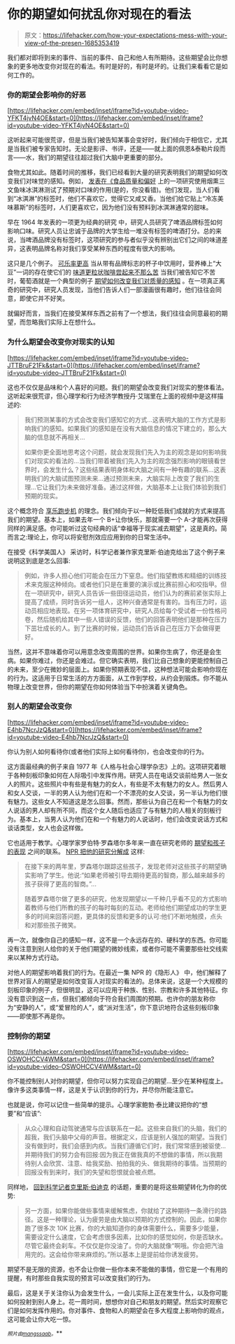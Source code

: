 # 你的期望如何扰乱你对现在的看法

> 原文：<https://lifehacker.com/how-your-expectations-mess-with-your-view-of-the-presen-1685353419>

我们都对即将到来的事件、当前的事件、自己和他人有所期待。这些期望会比你想象的更多地改变你对现在的看法。有时是好的，有时是坏的。让我们来看看它是如何工作的。



### 你的期望会影响你的好恶

 [https://lifehacker.com/embed/inset/iframe?id=youtube-video-YFKT4jvN4OE&start=0](https://lifehacker.com/embed/inset/iframe?id=youtube-video-YFKT4jvN4OE&start=0) 

这听起来可能很荒谬，但是当我们被告知某事会变好时，我们倾向于相信它，尤其是当我们被专家告知时。无论是影评、书评，还是——就上面的佩恩&泰勒片段而言——水，我们的期望往往超过我们大脑中更重要的部分。

食物尤其如此。随着时间的推移，我们已经看到大量的研究表明我们的期望如何改变我们对味觉的感知。例如， [发表在《食品质量和偏好](http://www.sciencedirect.com/science/article/pii/S0950329308000384) 上的一项研究使用烟熏三文鱼味冰淇淋测试了预期对口味的作用(是的，你没看错)。他们发现，当人们看到“冰淇淋”的标签时，他们不喜欢它，觉得它又咸又香。当他们给它贴上“冷冻美味慕斯”的标签时，人们更喜欢它，因为他们没有预料到冰淇淋通常的甜味。

早在 1964 年发表的一项更为经典的研究 中，研究人员研究了啤酒品牌标签如何影响口味。研究人员让忠诚于品牌的大学生给一堆没有标签的啤酒打分。总的来说，当啤酒品牌没有标签时，这项研究的参与者似乎没有辨别出它们之间的味道差异，这表明品牌名称对我们享受某种东西的程度有很大的影响。

这只是几个例子。 [可乐率更高](http://www.sciencedirect.com/science/article/pii/S0896627304006129) 当从带有品牌标志的杯子中饮用时，营养棒上“大豆”一词的存在使它们的 [味道更粒状](http://ageconsearch.umn.edu/bitstream/34571/1/03010085.pdf)[咖啡尝起来不那么苦](http://www.acrwebsite.org/search/view-conference-proceedings.aspx?Id=9403) 当我们被告知它不苦时，葡萄酒就是一个典型的例子 [期望如何改变我们对质量的感知](http://lifehacker.com/why-we-cant-tell-good-wine-from-bad-5990737) 。在一项真正离奇的研究中，研究人员发现，当他们告诉人们一部漫画很有趣时，他们往往会同意，即使它并不好笑。

就偏好而言，当我们在接受某样东西之前有了一个想法，我们往往会同意最初的期望，而忽略我们实际上在想什么。

### 为什么期望会改变你对现实的认知

 [https://lifehacker.com/embed/inset/iframe?id=youtube-video-JTTBruF21Fk&start=0](https://lifehacker.com/embed/inset/iframe?id=youtube-video-JTTBruF21Fk&start=0) 

这也不仅仅是品味和个人喜好的问题。我们的期望会改变我们对现实的整体看法。这听起来很荒谬，但心理学和行为经济学教授丹·艾瑞里在上面的视频中是这样描述的:

> 我们预测某事的方式会改变我们感知它的方式...这表明大脑的工作方式是影响我们的感知。如果我们的感知是在没有大脑信息的情况下建立的，那么大脑的信息就不再相关...
> 
> 如果你更全面地思考这个问题，就会发现我们先入为主的观念是如何影响我们对现实的看法的...当我们带着被我们先入为主的观念强烈影响的眼镜看世界时，会发生什么？这些结果表明身体和大脑之间有一种有趣的联系...这表明我们的大脑试图预测未来...通过预测未来，大脑实际上改变了我们的生理...它让我们为未来做好准备。通过这样做，大脑基本上让我们体验到我们预期的现实。

这个概念符合 [享乐跑步机](http://en.wikipedia.org/wiki/Hedonic_treadmill) 的理念。我们倾向于以一种贬低我们成就的方式来提高我们的期望。基本上，如果去年一个 B+让你快乐，那就需要一个 A-才能再次获得同样的满足感。你可能听过这句经典的话“幸福等于现实减去期望”，这是真的。简而言之:理论上，你可以将安慰剂效应应用到你的日常生活中。

在接受《科学美国人》 采访时，科学记者兼作家克里斯·伯迪克给出了这个例子来说明这到底是怎么回事:

> 例如，许多人担心他们可能会在压力下窒息。他们指望教练和精细的训练技术来克服这种倾向。或者他们只是在重要的演示或比赛前担心和咬指甲。但在一项研究中，研究人员告诉一些田径运动员，他们认为的赛前紧张实际上提高了成绩，同时告诉另一组人，这种兴奋通常是有害的。当有压力时，运动员相应地表现。在另一项体育研究中，研究人员给每个受试者一份性格问卷，然后随机给其中一些人错误的反馈，他们的回答表明他们是那种在压力下茁壮成长的人。到了比赛的时候，运动员们告诉自己在压力下会做得更好。

当然，这并不意味着你可以用意念改变周围的世界。如果你生病了，你还是会生病。如果你难过，你还是会难过。但它确实表明，我们比自己想象的更能控制自己的未来，至少在微妙的层面上。如果你预期表现不佳，这种想法可能会影响你现在的行为。这适用于日常生活的方方面面，从工作到学校，从约会到锻炼。你不能从物理上改变世界，但你的期望在你如何体验当下中扮演着关键角色。

### 别人的期望会改变你

 [https://lifehacker.com/embed/inset/iframe?id=youtube-video-E4hb7NcrJzQ&start=0](https://lifehacker.com/embed/inset/iframe?id=youtube-video-E4hb7NcrJzQ&start=0) 

你认为别人如何看待你(或者他们实际上如何看待你)，也会改变你的行为。

这方面最经典的例子来自 1977 年《人格与社会心理学杂志》上的。这项研究着眼于各种刻板印象如何在人际吸引中发挥作用。研究人员在电话交谈前给男人一张女人的照片。这些照片中有些是有魅力的女人，有些是不太有魅力的女人。然后男人和女人交谈，一半的男人认为他们在和一个不漂亮的女人交谈，另一半认为他们很有魅力。这些女人不知道这是怎么回事。然而，那些认为自己在和一个有魅力的女人说话的男人却有所不同，而这个女人随后也适应了与有魅力的人相关的刻板行为。基本上，当男人认为他们在和一个有魅力的人说话时，他们会改变说话方式和谈话类型，女人也会这样做。

它也适用于教学。心理学家罗伯特·罗森塔尔多年来一直在研究老师的 [期望和孩子的表现](http://books.google.com/books?id=6OQ9fn9il6gC&pg=PA275&lpg=PA275&dq=Flanagan%27s+Test+of+General+Ability&source=bl&ots=_A5j2I__M3&sig=o-ptexwwjmZnPJI7sCMBlyuOA_M&hl=en#v=onepage&q=Flanagan's%20Test%20of%20General%20Ability&f=false) 之间的联系。 [NPR 把他的研究分解成](http://www.npr.org/blogs/health/2012/09/18/161159263/teachers-expectations-can-influence-how-students-perform) 这样:

> 在接下来的两年里，罗森塔尔跟踪这些孩子，发现老师对这些孩子的期望确实影响了学生。他说:“如果老师被引导去期待更高的智商，那么越来越多的孩子获得了更高的智商。”...
> 
> 随着罗森塔尔做了更多的研究，他发现期望以一千种几乎看不见的方式影响着教师与他们所教的孩子的每时每刻的互动。老师给他们期望成功的学生更多的时间来回答问题，更具体的反馈和更多的认可:他们不断地触摸，点头和对那些孩子微笑。

再一次，就像你自己的感知一样，这不是一个永远存在的、硬科学的东西。你可能没有注意到别人给你的关于他们期望的微妙线索，或者你可能不需要那些社交线索来以某种方式行动。

对他人的期望影响着我们的行为。在最近一集 NPR 的《隐形人》 中，他们解释了世界对盲人的期望是如何改变盲人对现实的看法的。总体来说，这是一个大规模的刻板印象的例子，但很明显，这可以应用于种族、性别、宗教和许多其他特征。你没有意识到这一点，但我们都倾向于符合我们周围的预期。也许你的朋友称你为“安静的人”，或“爱冒险的人”，或“派对生活”，你下意识地符合这些刻板印象——即使那不再是你。

### 控制你的期望

 [https://lifehacker.com/embed/inset/iframe?id=youtube-video-OSWOHCCV4WM&start=0](https://lifehacker.com/embed/inset/iframe?id=youtube-video-OSWOHCCV4WM&start=0) 

你不能控制别人对你的期望，但你可以努力实现自己的期望...至少在某种程度上。像许多这类事情一样，这是关于认识到你的行为，并尽你所能注意它。

也就是说，你可以记住一些简单的提示。心理学家鲍勃·泰比建议把你的“想要”和“应该”:

> 从众心理和自动驾驶通常与应该联系在一起。这些来自我们的头脑，我们的超我，我们头脑中父母的声音。根据定义，应该是别人强加的期望。当我们没有做到时，我们会感到内疚。当我们遵循它们时，我们常常感到被驱使...并期待我们的努力会有回报:因为我正在做我真的不想做的事情，所以我期待别人会欣赏、注意、给我奖励、拍拍我的头、做我期待的事情。当预期的回报没有到来时，我们的失望和怨恨就会被点燃。

同样地， [回到科学记者克里斯·伯迪克](http://frontpsych.com/mind-games-chris-berdik-interview/) 的话题，重要的是将这些期望转化为你的优势:

> 另一方面，如果你能做些事情来缓解焦虑，你就给了这种期待一条滑行的路径。这是一种理论，认为疲劳是由大脑以预期的方式控制的。因此，如果你跑了很多次 10K 比赛，你的大脑知道你的身体需要什么，需要多少能量，需要设定什么速度，它会考虑很多因素，比如你的感觉如何，你是否缺水。尽管它最终会刹车。不仅仅是你没油了。你的大脑就像“啊哦。你会把汽油用完的。这会给你带来麻烦的。”所以基本上是提前给你诱发疲劳。

期望不是无限的资源，也不会让你做一些你本来不能做的事情，但它是一个有用的提醒，有时那些自我实现的预言可以改变我们的行为。

最后，这是关于关注你认为会发生什么，一会儿实际上正在发生什么，以及你可能如何投射到别人身上。花一周时间，想想你对自己和朋友的期望。然后实时观察它们是如何发挥作用的。你对事件、食物和人的期望会在多大程度上影响你的观点，这可能会让你大吃一惊。

<small>*照片由*</small>[<small></small>](http://pixabay.com/en/color-color-table-426596/)*<small></small>*[<small>*mangssaab*</small>](http://www.shutterstock.com/pic-208730524/stock-vector-businessman-looks-through-his-telescope-flat-design-vector-illustration.html?src=AMQHFAKQKWZ2JDJSATSBaA-1-78&ws=1)<small>*。*</small>**